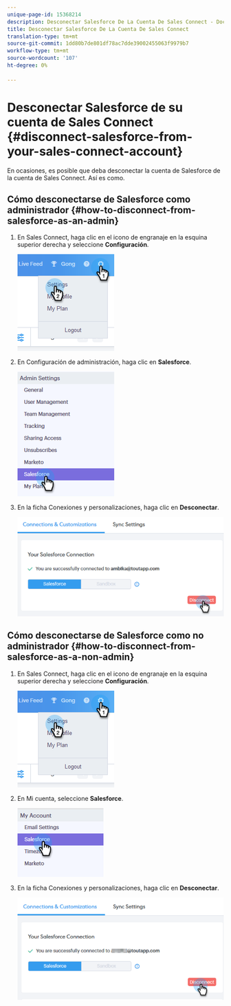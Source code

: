 ```yaml
---
unique-page-id: 15368214
description: Desconectar Salesforce De La Cuenta De Sales Connect - Documentos De Marketing - Documentación Del Producto
title: Desconectar Salesforce De La Cuenta De Sales Connect
translation-type: tm+mt
source-git-commit: 1dd80b7de801df78ac7dde39002455063f9979b7
workflow-type: tm+mt
source-wordcount: '107'
ht-degree: 0%

---
```



# Desconectar Salesforce de su cuenta de Sales Connect {#disconnect-salesforce-from-your-sales-connect-account}

En ocasiones, es posible que deba desconectar la cuenta de Salesforce de la cuenta de Sales Connect. Así es como.

## Cómo desconectarse de Salesforce como administrador {#how-to-disconnect-from-salesforce-as-an-admin}

1. En Sales Connect, haga clic en el icono de engranaje en la esquina superior derecha y seleccione **Configuración**.

   ![](assets/one-1.png)

1. En Configuración de administración, haga clic en **Salesforce**.

   ![](assets/six-1.png)

1. En la ficha Conexiones y personalizaciones, haga clic en **Desconectar**.

   ![](assets/seven-1.png)

## Cómo desconectarse de Salesforce como no administrador {#how-to-disconnect-from-salesforce-as-a-non-admin}

1. En Sales Connect, haga clic en el icono de engranaje en la esquina superior derecha y seleccione **Configuración**.

   ![](assets/one-1.png)

1. En Mi cuenta, seleccione **Salesforce**.

   ![](assets/two-1.png)

1. En la ficha Conexiones y personalizaciones, haga clic en **Desconectar**.

   ![](assets/3333.png)
